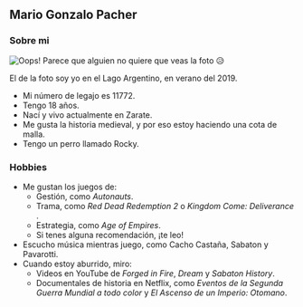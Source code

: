 ## Mario Gonzalo Pacher
### Sobre mi
![Oops! Parece que alguien no quiere que veas la foto 😥](https://avatars.githubusercontent.com/u/80929629?s=460&u=6176e855c2a2fc4b9f7e52158a6ec175292aec61&v=4)

El de la foto soy yo en el Lago Argentino, en verano del 2019.
* Mi número de legajo es 11772.
* Tengo 18 años.
* Nací y vivo actualmente en Zarate.
* Me gusta la historia medieval, y por eso estoy haciendo una cota de malla.
* Tengo un perro llamado Rocky.
### Hobbies
* Me gustan los juegos de: 
    * Gestión, como *Autonauts*.
    * Trama, como *Red Dead Redemption 2* o *Kingdom Come: Deliverance* .
    * Estrategia, como *Age of Empires*.
    * Si tenes alguna recomendación, ¡te leo!
* Escucho música mientras juego, como Cacho Castaña, Sabaton y Pavarotti.
* Cuando estoy aburrido, miro: 
    * Videos en YouTube de *Forged in Fire*, *Dream* y *Sabaton History*.
    * Documentales de historia en Netflix, como *Eventos de la Segunda Guerra Mundial a todo color* y *El Ascenso de un Imperio: Otomano*.
